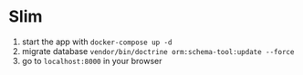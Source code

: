 # Slim

1. start the app with `docker-compose up -d`
2. migrate database `vendor/bin/doctrine orm:schema-tool:update --force`
3. go to `localhost:8000` in your browser